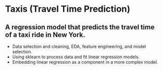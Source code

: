 # Taxis (Travel Time Prediction)
## A regression model that predicts the travel time of a taxi ride in New York.

- Data selection and cleaning, EDA, feature engineering, and model selection.
- Using sklearn to process data and fit linear regression models.
- Embedding linear regression as a component in a more complex model.
